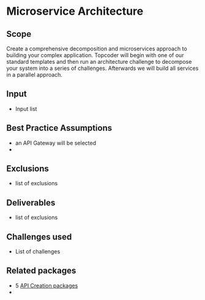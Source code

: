 # Microservice Architecture

## Scope

Create a comprehensive decomposition and microservices approach to building your complex application.  Topcoder will begin with one of our standard templates and then run an architecture challenge to decompose your system into a series of challenges.  Afterwards we will build all services in a parallel approach.

## Input

- Input list

## Best Practice Assumptions
- an API Gateway will be selected
-

## Exclusions
- list of exclusions
## Deliverables
- list of exclusions

## Challenges used

- List of challenges

## Related packages
- 5 [API Creation packages](../api-creation-app/README.md)
- 
